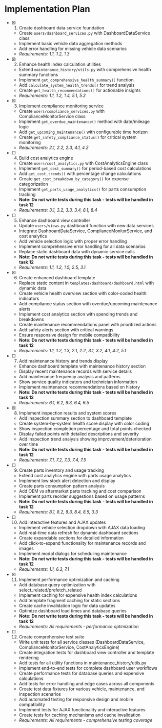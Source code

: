 # Implementation Plan

- [x] 1. Create dashboard data service foundation
  - Create `users/dashboard_services.py` with DashboardDataService class
  - Implement basic vehicle data aggregation methods
  - Add error handling for missing vehicle data scenarios
  - _Requirements: 1.1, 1.2, 1.3_

- [x] 2. Enhance health index calculation utilities
  - Extend `maintenance_history/utils.py` with comprehensive health summary functions
  - Implement `get_comprehensive_health_summary()` function
  - Add `calculate_system_health_trends()` for trend analysis
  - Create `get_health_recommendations()` for actionable insights
  - _Requirements: 1.1, 1.2, 1.4, 5.1, 5.2_

- [x] 3. Implement compliance monitoring service
  - Create `users/compliance_services.py` with ComplianceMonitorService class
  - Implement `get_overdue_maintenance()` method with date/mileage logic
  - Add `get_upcoming_maintenance()` with configurable time horizon
  - Create `get_safety_compliance_status()` for critical system monitoring
  - _Requirements: 2.1, 2.2, 2.3, 4.1, 4.2_

- [ ] 4. Build cost analytics engine
  - Create `users/cost_analytics.py` with CostAnalyticsEngine class
  - Implement `get_cost_summary()` for period-based cost calculations
  - Add `get_cost_trends()` with percentage change calculations
  - Create `get_cost_breakdown_by_category()` for expense categorization
  - Implement `get_parts_usage_analytics()` for parts consumption tracking
  - **Note: Do not write tests during this task - tests will be handled in task 12**
  - _Requirements: 3.1, 3.2, 3.3, 3.4, 8.1, 8.4_

- [ ] 5. Enhance dashboard view controller




  - Update `users/views.py` dashboard function with new data services
  - Integrate DashboardDataService, ComplianceMonitorService, and cost analytics
  - Add vehicle selection logic with proper error handling
  - Implement comprehensive error handling for all data scenarios
  - Replace static dashboard data with dynamic service calls
  - **Note: Do not write tests during this task - tests will be handled in task 12**
  - _Requirements: 1.1, 1.2, 1.5, 2.5, 3.1_

- [x] 6. Create enhanced dashboard template





  - Replace static content in `templates/dashboard/dashboard.html` with dynamic data
  - Create vehicle health overview section with color-coded health indicators
  - Add compliance status section with overdue/upcoming maintenance alerts
  - Implement cost analytics section with spending trends and breakdowns
  - Create maintenance recommendations panel with prioritized actions
  - Add safety alerts section with critical warnings
  - Ensure responsive design for mobile compatibility
  - **Note: Do not write tests during this task - tests will be handled in task 12**
  - _Requirements: 1.1, 1.2, 1.3, 2.1, 2.2, 3.1, 3.2, 4.1, 4.2, 5.1_

- [ ] 7. Add maintenance history and trends display




  - Enhance dashboard template with maintenance history section
  - Display recent maintenance records with service details
  - Add maintenance frequency analysis and patterns
  - Show service quality indicators and technician information
  - Implement maintenance recommendations based on history
  - **Note: Do not write tests during this task - tests will be handled in task 12**
  - _Requirements: 6.1, 6.2, 6.3, 6.4, 6.5_

- [x] 8. Implement inspection results and system scores





  - Add inspection summary section to dashboard template
  - Create system-by-system health score display with color coding
  - Show inspection completion percentage and total points checked
  - Display failed points with detailed descriptions and severity
  - Add inspection trend analysis showing improvement/deterioration over time
  - **Note: Do not write tests during this task - tests will be handled in task 12**
  - _Requirements: 7.1, 7.2, 7.3, 7.4, 7.5_

- [ ] 9. Create parts inventory and usage tracking




  - Extend cost analytics engine with parts usage analytics
  - Implement low stock alert detection and display
  - Create parts consumption pattern analysis
  - Add OEM vs aftermarket parts tracking and cost comparison
  - Implement parts reorder suggestions based on usage patterns
  - **Note: Do not write tests during this task - tests will be handled in task 12**
  - _Requirements: 8.1, 8.2, 8.3, 8.4, 8.5, 3.3_

- [ ] 10. Add interactive features and AJAX updates




  - Implement vehicle selection dropdown with AJAX data loading
  - Add real-time data refresh for dynamic dashboard sections
  - Create expandable sections for detailed information
  - Add click-to-expand functionality for maintenance records and images
  - Implement modal dialogs for scheduling maintenance
  - **Note: Do not write tests during this task - tests will be handled in task 12**
  - _Requirements: 1.1, 6.3, 7.1_

- [x] 11. Implement performance optimization and caching





  - Add database query optimization with select_related/prefetch_related
  - Implement caching for expensive health index calculations
  - Add template fragment caching for static sections
  - Create cache invalidation logic for data updates
  - Optimize dashboard load times and database queries
  - **Note: Do not write tests during this task - tests will be handled in task 12**
  - _Requirements: All requirements - performance optimization_

- [ ] 12. Create comprehensive test suite
  - Write unit tests for all service classes (DashboardDataService, ComplianceMonitorService, CostAnalyticsEngine)
  - Create integration tests for dashboard view controller and template rendering
  - Add tests for all utility functions in maintenance_history/utils.py
  - Implement end-to-end tests for complete dashboard user workflows
  - Create performance tests for database queries and expensive calculations
  - Add tests for error handling and edge cases across all components
  - Create test data fixtures for various vehicle, maintenance, and inspection scenarios
  - Add automated testing for responsive design and mobile compatibility
  - Implement tests for AJAX functionality and interactive features
  - Create tests for caching mechanisms and cache invalidation
  - _Requirements: All requirements - comprehensive testing coverage_